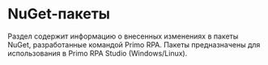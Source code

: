 # NuGet-пакеты

Раздел содержит информацию о внесенных изменениях в пакеты NuGet, разработанные командой Primo RPA. Пакеты предназначены для использования в Primo RPA Studio (Windows/Linux).

